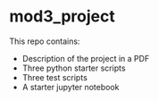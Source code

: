 # mod3_project

This repo contains:
* Description of the project in a PDF
* Three python starter scripts
* Three test scripts
* A starter jupyter notebook
